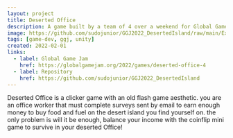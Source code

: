 ```yaml
---
layout: project
title: Deserted Office
description: A game built by a team of 4 over a weekend for Global Game Jam.
image: https://github.com/sudojunior/GGJ2022_DesertedIsland/raw/main/External/screenshot.png
tags: [game-dev, ggj, unity]
created: 2022-02-01
links:
  - label: Global Game Jam
    href: https://globalgamejam.org/2022/games/deserted-office-4
  - label: Repository
    href: https://github.com/sudojunior/GGJ2022_DesertedIsland
---
```


Deserted Office is a clicker game with an old flash game aesthetic. you are an office worker that must complete surveys sent by email to earn enough money to buy food and fuel on the desert island you find yourself on. the only problem is will it be enough, balance your income with the coinflip mini game to survive in your deserted Office!